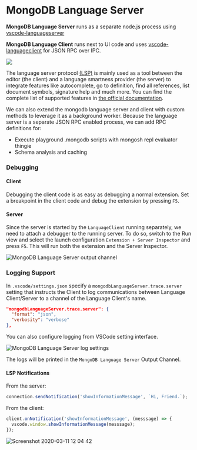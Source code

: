 # MongoDB Language Server

**MongoDB Language Server** runs as a separate node.js process using [vscode-languageserver](https://github.com/microsoft/vscode-languageserver-node/tree/master/server)

**MongoDB Language Client** runs next to UI code and uses [vscode-languageclient](https://github.com/microsoft/vscode-languageserver-node/tree/master/client) for JSON RPC over IPC.

![](./langserver-diagram.svg)

The language server protocol [(LSP)](https://microsoft.github.io/language-server-protocol/specification) is mainly used as a tool between the editor (the client) and a language smartness provider (the server) to integrate features like autocomplete, go to definition, find all references, list document symbols, signature help and much more. You can find the complete list of supported features in [the official documentation](https://code.visualstudio.com/api/language-extensions/language-server-extension-guide).

We can also extend the mongodb language server and client with custom methods to leverage it as a background worker. Because the language server is a separate JSON RPC enabled process, we can add RPC definitions for:

- Execute playground .mongodb scripts with mongosh repl evaluator thingie
- Schema analysis and caching

### Debugging

#### Client

Debugging the client code is as easy as debugging a normal extension. Set a breakpoint in the client code and debug the extension by pressing `F5`.

#### Server

Since the server is started by the `LanguageClient` running separately, we need to attach a debugger to the running server. To do so, switch to the Run view and select the launch configuration `Extension + Server Inspector` and press `F5`. This will run both the extension and the Server Inspector.

![MongoDB Language Server output channel](https://user-images.githubusercontent.com/23074/76441349-a489e980-6395-11ea-8247-50cfe9b3ff61.png)

### Logging Support

In `.vscode/settings.json` specify a `mongodbLanguageServer.trace.server` setting that instructs the Client to log communications between Language Client/Server to a channel of the Language Client's name.

```json
"mongodbLanguageServer.trace.server": {
  "format": "json",
  "verbosity": "verbose"
},
```

You can also configure logging from VSCode setting interface.

![MongoDB Language Server log settings](./lsp-trace-server.png)

The logs will be printed in the `MongoDB Language Server` Output Channel.

#### LSP Notifications

From the server:

```javascript
connection.sendNotification('showInformationMessage', `Hi, Friend.`);
```

From the client:

```javascript
client.onNotification('showInformationMessage', (messsage) => {
  vscode.window.showInformationMessage(messsage);
});
```

![Screenshot 2020-03-11 12 04 42](https://user-images.githubusercontent.com/23074/76441224-74424b00-6395-11ea-8f28-f9e0387098e0.png)
